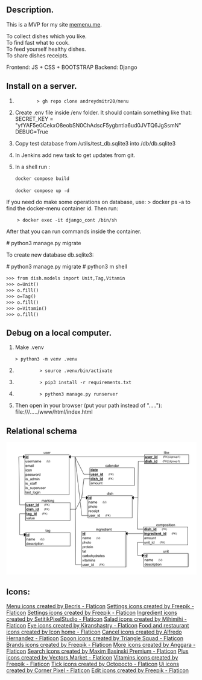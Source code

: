 ## Description.

This is a MVP for my site <a href="memenu.me">memenu.me</a>.

To collect dishes which you like. <br>
To find fast what to cook. <br>
To feed yourself healthy dishes. <br>
To share dishes receipts.

Frontend: JS + CSS + BOOTSTRAP
Backend: Django

## Install on a server.

1.             > gh repo clone andreydmitr20/menu

2.  Create .env file inside /env folder.
    It should contain something like that:
    SECRET_KEY = "yfYAF5eGCekxO8eobSN0ChAdscF5ygbntIa6ud0JVTQ6JgSsmN"
    DEBUG=True

3.  Copy test database from /utils/test_db.sqlite3 into /db/db.sqlite3

4.  In Jenkins add new task to get updates from git.

5.  In a shell run :

        docker compose build

        docker compose up -d

If you need do make some operations on database, use: > docker ps -a
to find the docker-menu container id.
Then run:

        > docker exec -it django_cont /bin/sh

After that you can run commands inside the container.

\# python3 manage.py migrate

To create new database db.sqlite3:

\# python3 manage.py migrate
\# python3 m shell

    >>> from dish.models import Unit,Tag,Vitamin
    >>> o=Unit()
    >>> o.fill()
    >>> o=Tag()
    >>> o.fill()
    >>> o=Vitamin()
    >>> o.fill()

## Debug on a local computer.

1.  Make .venv

        > python3 -m venv .venv

2.              > source .venv/bin/activate

3.              > pip3 install -r requirements.txt

4.              > python3 manage.py runserver

5.  Then open in your browser (put your path instead of "....."):
    file:///...../www/html/index.html

## Relational schema

<img src="./doc/rs.png">

## Icons:

<a href="https://www.flaticon.com/free-icons/menu" title="menu icons">Menu icons created by Becris - Flaticon</a>
<a href="https://www.flaticon.com/free-icons/settings" title="settings icons">Settings icons created by Freepik - Flaticon</a>
<a href="https://www.flaticon.com/free-icons/settings" title="settings icons">Settings icons created by Freepik - Flaticon</a>
<a href="https://www.flaticon.com/free-icons/ingredient" title="ingredient icons">Ingredient icons created by SetitikPixelStudio - Flaticon</a>
<a href="https://www.flaticon.com/free-icons/salad" title="salad icons">Salad icons created by Mihimihi - Flaticon</a>
<a href="https://www.flaticon.com/free-icons/eye" title="eye icons">Eye icons created by Kiranshastry - Flaticon</a>
<a href="https://www.flaticon.com/free-icons/food-and-restaurant" title="food and restaurant icons">Food and restaurant icons created by Icon home - Flaticon</a>
<a href="https://www.flaticon.com/free-icons/cancel" title="cancel icons">Cancel icons created by Alfredo Hernandez - Flaticon</a>
<a href="https://www.flaticon.com/free-icons/spoon" title="spoon icons">Spoon icons created by Triangle Squad - Flaticon</a>
<a href="https://www.flaticon.com/free-icons/brands" title="brands icons">Brands icons created by Freepik - Flaticon</a>
<a href="https://www.flaticon.com/free-icons/more" title="more icons">More icons created by Anggara - Flaticon</a>
<a href="https://www.flaticon.com/free-icons/search" title="search icons">Search icons created by Maxim Basinski Premium - Flaticon</a>
<a href="https://www.flaticon.com/free-icons/plus" title="plus icons">Plus icons created by Vectors Market - Flaticon</a>
<a href="https://www.flaticon.com/free-icons/vitamins" title="vitamins icons">Vitamins icons created by Freepik - Flaticon</a>
<a href="https://www.flaticon.com/free-icons/tick" title="tick icons">Tick icons created by Octopocto - Flaticon</a>
<a href="https://www.flaticon.com/free-icons/ui" title="ui icons">Ui icons created by Corner Pixel - Flaticon</a>
<a href="https://www.flaticon.com/free-icons/edit" title="edit icons">Edit icons created by Freepik - Flaticon</a>
